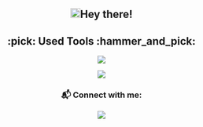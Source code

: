 <h2 align="center"> <img src="https://github.com/TheDudeThatCode/TheDudeThatCode/blob/master/Assets/Hi.gif" width="20px">Hey there!</h2> 

<h2 align="center">:pick: Used Tools :hammer_and_pick:</h2>

<p align="center">
  <img src="https://skillicons.dev/icons?i=js,nodejs,ts,python,html,css,react,postgresql,mongodb"/>
</p>
<p align="center">
  <img src="https://skillicons.dev/icons?i=vscode,vim,linux,git" />
</p>

<!-- <div align="center"><p><img src="https://github-readme-stats.vercel.app/api/top-langs?username=bongoslav&show_icons=true&locale=en&layout=compact" alt="bongoslav" /> -->

### <h3 align="center">:mailbox_with_mail: Connect with me:</h3>

<p align="center">
  <a href="https://www.linkedin.com/in/borislav-borisov99/" target="_blank">
    <img src="https://img.shields.io/badge/-LinkedIn-%230077B5?style=for-the-badge&logo=linkedin&logoColor=white" target="_blank">
  </a>
</p>
